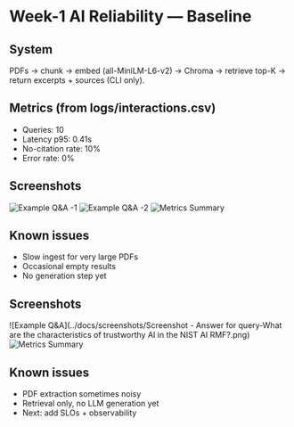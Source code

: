 # Week-1 AI Reliability — Baseline

## System
PDFs → chunk → embed (all-MiniLM-L6-v2) → Chroma → retrieve top-K → return excerpts + sources (CLI only).

## Metrics (from logs/interactions.csv)
- Queries: 10
- Latency p95: 0.41s
- No-citation rate: 10%
- Error rate: 0%

## Screenshots
![Example Q&A -1 ](../docs/screenshots/)
![Example Q&A -2 ](../docs/screenshots/)
![Metrics Summary](../docs/screenshots/)

## Known issues
- Slow ingest for very large PDFs
- Occasional empty results
- No generation step yet


## Screenshots
![Example Q&A](../docs/screenshots/Screenshot - Answer for query-What are the characteristics of trustworthy AI in the NIST AI RMF?.png)  
![Metrics Summary](../docs/screenshots/metrics_table.png)

## Known issues
- PDF extraction sometimes noisy  
- Retrieval only, no LLM generation yet  
- Next: add SLOs + observability

